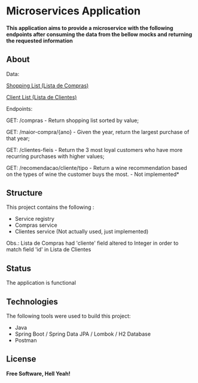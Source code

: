 # Microservices Application

#### This application aims to provide a microservice with the following endpoints after consuming the data from the bellow mocks and returning the requested information

## About

Data:

[Shopping List (Lista de Compras)](http://www.mocky.io/v2/598b16861100004905515ec7)

[Client List (Lista de Clientes)](http://www.mocky.io/v2/598b16291100004705515ec5)

Endpoints:

GET: /compras - Return shopping list sorted by value;

GET: /maior-compra/{ano} - Given the year, return the largest purchase of that year;

GET: /clientes-fieis - Return the 3 most loyal customers who have more recurring purchases with higher values;

GET: /recomendacao/cliente/tipo - Return a wine recommendation based on the types of wine the customer buys the most. - Not implemented*

## Structure
This project contains the following :
- Service registry
- Compras service
- Clientes service (Not actually used, just implemented)

Obs.: Lista de Compras had 'cliente' field altered to Integer in order to match field 'id' in Lista de Clientes   

## Status

The application is functional

## Technologies

The following tools were used to build this project:

- Java
- Spring Boot / Spring Data JPA / Lombok / H2 Database 
- Postman

## License

**Free Software, Hell Yeah!**